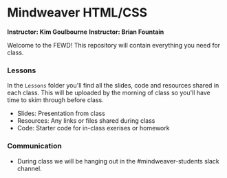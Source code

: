 # Mindweaver HTML/CSS
**Instructor: Kim Goulbourne**
**Instructor: Brian Fountain**

Welcome to the FEWD! This repository will contain everything you need for class.

### Lessons

In the `Lessons` folder you'll find all the slides, code and resources shared in each class. This will be uploaded by the morning of class so you'll have time to skim through before class.

- Slides: Presentation from class
- Resources: Any links or files shared during class
- Code: Starter code for in-class exerises or homework

### Communication

- During class we will be hanging out in the #mindweaver-students slack channel. 

